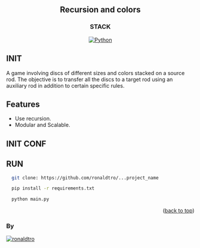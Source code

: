 <a name="readme-top"></a>

<div align="center">

## Recursion and colors

</div>

<div align="center">

### STACK
[![Python][python-badge]][badge-empty-url]

</div>

## INIT

A game involving discs of different sizes and colors stacked on a source rod. The objective is to transfer all the discs to a target rod using an auxiliary rod in addition to certain specific rules.

## Features
- Use recursion.
- Modular and Scalable.

## INIT CONF

## RUN
```bash
  git clone: https://github.com/ronaldtro/...project_name
```
```bash
  pip install -r requirements.txt
```
```bash
  python main.py
```
<p align="right">(<a href="#readme-top">back to top</a>)</p>

### By
[![ronaldtro](https://avatars.githubusercontent.com/u/72902488?s=64&amp;v=4)](http://github.com/ronaldtro)

[python-badge]: https://img.shields.io/badge/Python-blue?logo=python&logoColor=white
[badge-empty-url]: #!
